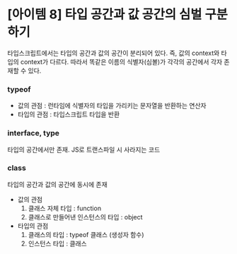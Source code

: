 # [아이템 8] 타입 공간과 값 공간의 심벌 구분하기

타입스크립트에서는 타입의 공간과 값의 공간이 분리되어 있다.
즉, 값의 context와 타입의 context가 다르다. 따라서 똑같은 이름의 식별자(심볼)가 각각의 공간에서 각자 존재할 수 있다.

### typeof

- 값의 관점 : 런타임에 식별자의 타입을 가리키는 문자열을 반환하는 연산자
- 타입의 관점 : 타입스크립트 타입을 반환

### interface, type

타입의 공간에서만 존재. JS로 트랜스파일 시 사라지는 코드

### class

타입의 공간과 값의 공간에 동시에 존재

- 값의 관점
  1. 클래스 자체 타입 : function
  2. 클래스로 만들어낸 인스턴스의 타입 : object
- 타입의 관점
  1. 클래스의 타입 : typeof 클래스 (생성자 함수)
  2. 인스턴스 타입 : 클래스

